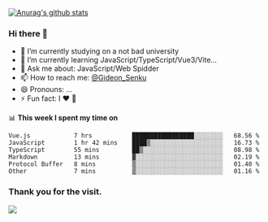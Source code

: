 [![Anurag's github stats](https://github-readme-stats.vercel.app/api?username=gideonsenku)](https://github.com/anuraghazra/github-readme-stats)
### Hi there 👋
- 🔭 I’m currently studying on a not bad university 
- 🌱 I’m currently learning JavaScript/TypeScript/Vue3/Vite...
- 💬 Ask me about: JavaScript/Web Spidder 
- 📫 How to reach me: [@Gideon_Senku](https://t.me/Gideon_Senku)
- 😄 Pronouns: ...
- ⚡ Fun fact: I ❤️ 🎵

📊 **This week I spent my time on**
<!--START_SECTION:waka-->

```text
Vue.js            7 hrs           █████████████████░░░░░░░░   68.56 %
JavaScript        1 hr 42 mins    ████▒░░░░░░░░░░░░░░░░░░░░   16.73 %
TypeScript        55 mins         ██▒░░░░░░░░░░░░░░░░░░░░░░   08.98 %
Markdown          13 mins         ▓░░░░░░░░░░░░░░░░░░░░░░░░   02.19 %
Protocol Buffer   8 mins          ▒░░░░░░░░░░░░░░░░░░░░░░░░   01.40 %
Other             7 mins          ▒░░░░░░░░░░░░░░░░░░░░░░░░   01.16 %
```

<!--END_SECTION:waka-->


### Thank you for the visit.
![](http://profile-counter.glitch.me/gideonsenku/count.svg)
<!--
**GideonSenku/GideonSenku** is a ✨ _special_ ✨ repository because its `README.md` (this file) appears on your GitHub profile.

Here are some ideas to get you started:

- 🔭 I’m currently working on ...
- 🌱 I’m currently learning ...
- 👯 I’m looking to collaborate on ...
- 🤔 I’m looking for help with ...
- 💬 Ask me about ...
- 📫 How to reach me: ...
- 😄 Pronouns: ...
- ⚡ Fun fact: ...
-->
